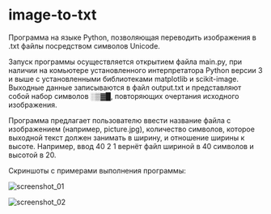 # image-to-txt
Программа на языке Python, позволяющая переводить изображения в .txt файлы посредством символов Unicode.

Запуск программы осуществляется открытием файла main.py, при наличии на комьютере установленного интерпретатора Python версии 3 и выше с установленными библиотеками matplotlib и scikit-image. Выходные данные записываются в файл output.txt и представляют собой набор символов ░▒▓█, повторяющих очертания исходного изображения.

Программа предлагает пользователю ввести название файла с изображением (например, picture.jpg), количество символов, которое выходной текст должен занимать в ширину, и отношение ширины к высоте. Например, ввод 40 2 1 вернёт файл шириной в 40 символов и высотой в 20.

Скриншоты с примерами выполнения программы:

![screenshot_01](https://user-images.githubusercontent.com/42893256/154972483-6c6c37a1-b892-44f3-bc0d-52d7004ac2fd.png)

![screenshot_02](https://user-images.githubusercontent.com/42893256/154972502-f4ed9532-22e2-4530-a7bd-9acb77b1790f.png)
